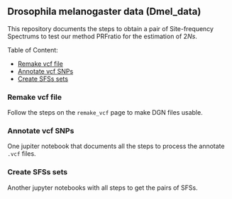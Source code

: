 ## Drosophila melanogaster data (Dmel_data)

This repository documents the steps to obtain a pair of Site-frequency Spectrums to test our method PRFratio for the estimation of $2Ns$.

Table of Content:

- [Remake vcf file](#Remake-vcf-file)
- [Annotate vcf SNPs](#Annotate-vcf-SNPs)
- [Create SFSs sets](#Create-SFSs-sets)


### Remake vcf file
Follow the steps on the `remake_vcf` page to make DGN files usable.

### Annotate vcf SNPs
One jupiter notebook that documents all the steps to process the annotate `.vcf` files.

### Create SFSs sets
Another jupyter notebooks with all steps to get the pairs of SFSs.
